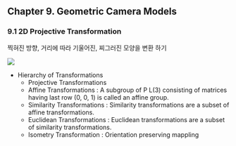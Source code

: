 ## Chapter 9. Geometric Camera Models

### 9.1 2D Projective Transformation
찍혀진 방향, 거리에 따라 기울어진, 찌그러진 모양을 변환 하기 

![](https://qph.ec.quoracdn.net/main-qimg-7f88e97748213f7a3fb8959afda744ac?convert_to_webp=true)


* Hierarchy of Transformations
  * Projective Transformations
  * Affine Transformations : A subgroup of P L(3) consisting of matrices having last row (0, 0, 1) is called an affine group.
  * Similarity Transformations : Similarity transformations are a subset of affine transformations.
  * Euclidean Transformations : Euclidean transformations are a subset of similarity transformations.
  * Isometry Transformation : Orientation preserving mappling



